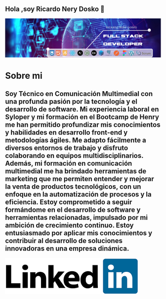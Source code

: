 ## Hola ,soy Ricardo Nery Dosko 👋
<img src="./assets/portadaParaPerfiles.jpeg">
<h1>Sobre mi</h1>
<h2>Soy Técnico en Comunicación Multimedial con una profunda pasión por la tecnología y el desarrollo de software. Mi experiencia laboral en Syloper y mi formación en el Bootcamp de Henry me han permitido profundizar mis conocimientos y habilidades en desarrollo front-end y metodologías ágiles. Me adapto fácilmente a diversos entornos de trabajo y disfruto colaborando en equipos multidisciplinarios.
Además, mi formación en comunicación multimedial me ha brindado herramientas de marketing que me permiten entender y mejorar la venta de productos tecnológicos, con un enfoque en la automatización de procesos y la eficiencia. Estoy comprometido a seguir formándome en el desarrollo de software y herramientas relacionadas, impulsado por mi ambición de crecimiento continuo. Estoy entusiasmado por aplicar mis conocimientos y contribuir al desarrollo de soluciones innovadoras en una empresa dinámica.</h2>
<img src="./assets/logoLinkedIn.png" href="https://www.linkedin.com/in/ricardo-dosko/">
<!--
**RicardoDosko/RicardoDosko** is a ✨ _special_ ✨ repository because its `README.md` (this file) appears on your GitHub profile.

Here are some ideas to get you started:

- 🔭 I’m currently working on ...
- 🌱 I’m currently learning ...
- 👯 I’m looking to collaborate on ...
- 🤔 I’m looking for help with ...
- 💬 Ask me about ...
- 📫 How to reach me: ...
- 😄 Pronouns: ...
- ⚡ Fun fact: ...
-->
